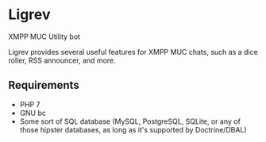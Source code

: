 Ligrev
======

XMPP MUC Utility bot

Ligrev provides several useful features for XMPP MUC chats, such as a dice roller, RSS announcer, and more.

Requirements
------------

* PHP 7
* GNU bc
* Some sort of SQL database (MySQL, PostgreSQL, SQLite, or any of those hipster databases, as long as it's supported by Doctrine/DBAL)
